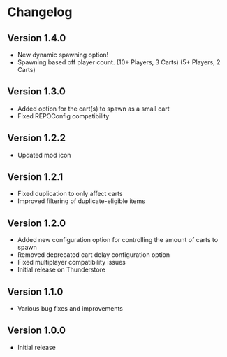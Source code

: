 # Changelog

## Version 1.4.0
- New dynamic spawning option!
- Spawning based off player count. (10+ Players, 3 Carts)  (5+ Players, 2 Carts)

## Version 1.3.0
- Added option for the cart(s) to spawn as a small cart
- Fixed REPOConfig compatibility

## Version 1.2.2
- Updated mod icon

## Version 1.2.1
- Fixed duplication to only affect carts
- Improved filtering of duplicate-eligible items

## Version 1.2.0
- Added new configuration option for controlling the amount of carts to spawn
- Removed deprecated cart delay configuration option
- Fixed multiplayer compatibility issues
- Initial release on Thunderstore

## Version 1.1.0
- Various bug fixes and improvements

## Version 1.0.0
- Initial release
